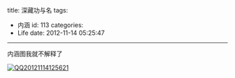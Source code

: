 title: 深藏功与名
tags:
  - 内涵
id: 113
categories:
  - Life
date: 2012-11-14 05:25:47
---

内涵图我就不解释了

[![](http://7xnueu.com1.z0.glb.clouddn.com/2012/11/QQ20121114125621.png "QQ20121114125621")](http://7xnueu.com1.z0.glb.clouddn.com/2012/11/QQ20121114125621.png)